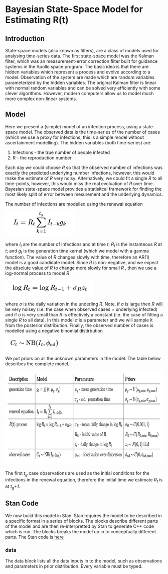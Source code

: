 # Bayesian State-Space Model for Estimating R(t)

## Introduction
State-space models (also known as filters), are a class of models used for analysing time-series data. The first state-space model was the Kalman filter, which was an measurement-error correction filter built for guidance systems in the Apollo space program. The basic idea is that there are hidden variables which represent a process and evolve according to a model. Observation of the system are made which are random variables parameterized by the hidden variables. The original Kalman filter is linear with normal random variables and can be solved very efficiently with some clever algorithms. However, modern computers allow us to model much more complex non-linear systems.

## Model
Here we present a (simple) model of an infection process, using a state-space model. The observed data is the time-series of the number of cases (which we use a proxy for infections, this is a simple model without ascertainment modelling). The hidden variables (both time-series) are:
1. Infections - the true number of people infected
2. R - the reproduction number

Each day we could choose *R* so that the observed number of infections was exactly the predicted underlying number infections, however, this would make the estimate of *R* very noisy. Alternatively, we could fit a single *R* to all time-points, however, this would miss the real evoluation of *R* over time. Bayesian state-space model provides a statisitcal framework for finding the most likely split of error between mesurement and the underlying dynamics.

The number of infections are modelled using the renewal equation
<p><img src="formula_generation.png"  height="80"></p>

where *I<sub>t</sub>* are the number of infections and at time *t*; *R<sub>t</sub>* is the instanteous *R* at *t*; and *g<sub>t</sub>* is the generation time kernel (which we model with a gamma function). The value of *R* changes slowly with time, therefore an AR(1) model is a good candidate model. Since *R* is non-negative, and we expect the absolute value of *R* to change more slowly for small *R* , then we use a log-normal process to model *R*
<p><img src="formula_R.png"  height="50"></p>

where *&#963;* is the daily variation in the underling *R*. Note, if *&#963;* is large then *R* will be very noisey (i.e. the case when observed cases = underlying infected) and if *&#963;* is very small than *R* is effectively a constant (i.e. the case of fitting a single *R* to all data). In this model *&#963;* is a parameter and we will sample it from the posterior distribution. Finally, the observed number of cases is modelled using a negative binomial distirbution
<p><img src="formula_cases.png"  height="40"></p>

We put priors on all the unknown parameters in the model. The table below describes the complete model.
<p><img src="model_table.png"  height="300"></p>

The first *t<sub>g</sub>* case observations are used as the initial conditions for the infections in the renewal equation, therefore the initial time we estimate *R<sub>t</sub>* is at *t<sub>g</sub>+1*.

## Stan Code

We now build this model in Stan. Stan requires the model to be described in a specific format in a series of blocks. The blocks describe different parts of the model and are then re-interpretted by Stan to generate C++ code which is run. The blocks breaks the model up in to conceptually different parts. The Stan code is [here](./src/stan_files/infection_model.stan)

### data 
The data block lists all the data inputs in to the model, such as observations and parameters in prior distribution. Every variable must be typed. 



